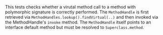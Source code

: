 [//]: # (MAIN: spm7.VirtualSPMCall)
This tests checks whether a virutal method call to a method with polymorphic signature is correctly performed.
The ```MethodHandle``` is first retrieved via ```MethodHandles.lookup().findVirtual(..)``` and then
invoked via the MethodHandle's ```invoke``` method. The ```MethodHandle``` itself points to an interface
default method but must be resolved to ```Superclass.method```.
